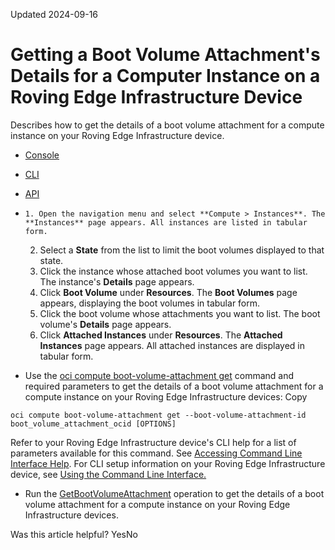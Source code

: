 Updated 2024-09-16
# Getting a Boot Volume Attachment's Details for a Computer Instance on a Roving Edge Infrastructure Device
Describes how to get the details of a boot volume attachment for a compute instance on your Roving Edge Infrastructure device.
  * [Console](https://docs.oracle.com/en-us/iaas/Content/Rover/Compute/Boot_Volume/get_boot-volume-attachment.htm)
  * [CLI](https://docs.oracle.com/en-us/iaas/Content/Rover/Compute/Boot_Volume/get_boot-volume-attachment.htm)
  * [API](https://docs.oracle.com/en-us/iaas/Content/Rover/Compute/Boot_Volume/get_boot-volume-attachment.htm)


  *     1. Open the navigation menu and select **Compute > Instances**. The **Instances** page appears. All instances are listed in tabular form.
    2. Select a **State** from the list to limit the boot volumes displayed to that state.
    3. Click the instance whose attached boot volumes you want to list. The instance's **Details** page appears.
    4. Click **Boot Volume** under **Resources**. The **Boot Volumes** page appears, displaying the boot volumes in tabular form.
    5. Click the boot volume whose attachments you want to list. The boot volume's **Details** page appears.
    6. Click **Attached Instances** under **Resources**. The **Attached Instances** page appears. All attached instances are displayed in tabular form.
  * Use the [oci compute boot-volume-attachment get](https://docs.oracle.com/iaas/tools/oci-cli/latest/oci_cli_docs/cmdref/compute/boot-volume-attachment/get.html) command and required parameters to get the details of a boot volume attachment for a compute instance on your Roving Edge Infrastructure devices:
Copy
```
oci compute boot-volume-attachment get --boot-volume-attachment-id boot_volume_attachment_ocid [OPTIONS]
```

Refer to your Roving Edge Infrastructure device's CLI help for a list of parameters available for this command. See [Accessing Command Line Interface Help](https://docs.oracle.com/en-us/iaas/Content/Rover/Access/cli_install.htm#CLIAccessHelp).
For CLI setup information on your Roving Edge Infrastructure device, see [Using the Command Line Interface.](https://docs.oracle.com/en-us/iaas/Content/Rover/Access/cli_install.htm#CLI "Describes how to use the Command Line Interface to access a a Roving Edge Infrastructure device.")
  * Run the [GetBootVolumeAttachment](https://docs.oracle.com/iaas/api/#/en/iaas/latest/BootVolumeAttachment/GetBootVolumeAttachment) operation to get the details of a boot volume attachment for a compute instance on your Roving Edge Infrastructure devices.


Was this article helpful?
YesNo


